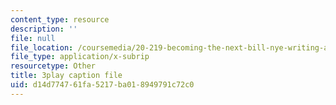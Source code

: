 ```yaml
---
content_type: resource
description: ''
file: null
file_location: /coursemedia/20-219-becoming-the-next-bill-nye-writing-and-hosting-the-educational-show-january-iap-2015/d14d774761fa5217ba018949791c72c0_VQi6t2NfWig.vtt
file_type: application/x-subrip
resourcetype: Other
title: 3play caption file
uid: d14d7747-61fa-5217-ba01-8949791c72c0
---
```

